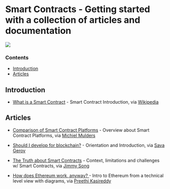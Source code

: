 # Smart Contracts - Getting started with a collection of articles and documentation

<img src="https://github.com/pancakes-io/pancakes/raw/master/img/smart-contracts-intro.png">

### Contents
- [Introduction](#introduction)
- [Articles](#articles)

## Introduction

- [What is a Smart Contract](https://en.m.wikipedia.org/wiki/Smart_contract) - Smart Contract Introduction, via [Wikipedia](https://en.wikipedia.org/)

## Articles

- [Comparison of Smart Contract Platforms](https://hackernoon.com/comparison-of-smart-contract-platforms-2796e34673b7) - Overview about Smart Contract Platforms, via [Michiel Mulders](https://hackernoon.com/@michielmulders)

- [Should I develop for blockchain?](https://medium.com/coinmonks/should-i-develop-for-blockchain-d3321a6faecd) - Orientation and Introduction, via [Sava Gerov](https://medium.com/@sgerov)

- [The Truth about Smart Contracts](https://medium.com/@jimmysong/the-truth-about-smart-contracts-ae825271811f) - Context, limitations and challenges w/ Smart Contracts, via [Jimmy Song](https://medium.com/@jimmysong)

- [How does Ethereum work, anyway?
](https://medium.com/@preethikasireddy/how-does-ethereum-work-anyway-22d1df506369) - Intro to Ethereum from a technical level view with diagrams, via [Preethi Kasireddy](https://medium.com/@preethikasireddy)